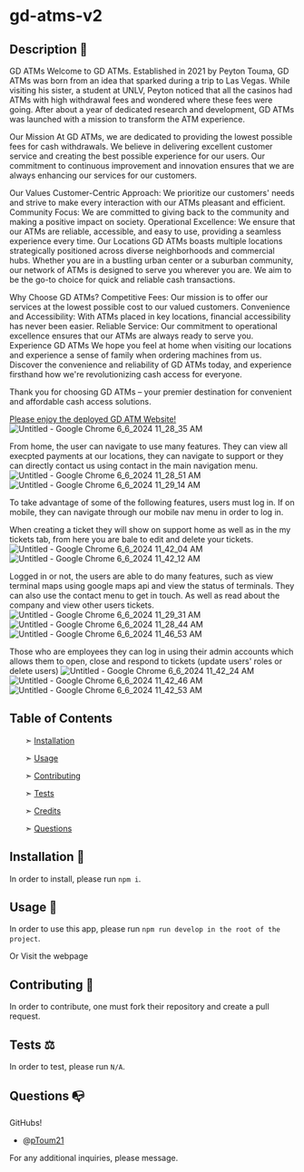 # gd-atms-v2

## Description 📰
GD ATMs
Welcome to GD ATMs. Established in 2021 by Peyton Touma, GD ATMs was born from an idea that sparked during a trip to Las Vegas. While visiting his sister, a student at UNLV, Peyton noticed that all the casinos had ATMs with high withdrawal fees and wondered where these fees were going. After about a year of dedicated research and development, GD ATMs was launched with a mission to transform the ATM experience.

Our Mission
At GD ATMs, we are dedicated to providing the lowest possible fees for cash withdrawals. We believe in delivering excellent customer service and creating the best possible experience for our users. Our commitment to continuous improvement and innovation ensures that we are always enhancing our services for our customers.

Our Values
Customer-Centric Approach: We prioritize our customers' needs and strive to make every interaction with our ATMs pleasant and efficient.
Community Focus: We are committed to giving back to the community and making a positive impact on society.
Operational Excellence: We ensure that our ATMs are reliable, accessible, and easy to use, providing a seamless experience every time.
Our Locations
GD ATMs boasts multiple locations strategically positioned across diverse neighborhoods and commercial hubs. Whether you are in a bustling urban center or a suburban community, our network of ATMs is designed to serve you wherever you are. We aim to be the go-to choice for quick and reliable cash transactions.

Why Choose GD ATMs?
Competitive Fees: Our mission is to offer our services at the lowest possible cost to our valued customers.
Convenience and Accessibility: With ATMs placed in key locations, financial accessibility has never been easier.
Reliable Service: Our commitment to operational excellence ensures that our ATMs are always ready to serve you.
Experience GD ATMs
We hope you feel at home when visiting our locations and experience a sense of family when ordering machines from us. Discover the convenience and reliability of GD ATMs today, and experience firsthand how we're revolutionizing cash access for everyone.

Thank you for choosing GD ATMs – your premier destination for convenient and affordable cash access solutions.


[Please enjoy the deployed GD ATM Website!](https://gd-atms-09c01d3953db.herokuapp.com/)
![Untitled - Google Chrome 6_6_2024 11_28_35 AM](https://github.com/pToum21/gd-atms-v2/assets/138056441/3732ae68-1681-42b9-a4b0-2db89626da5c)

From home, the user can navigate to use many features. They can view all execpted payments at our locations, they can navigate to support or they can directly contact us using contact in the main navigation menu.
![Untitled - Google Chrome 6_6_2024 11_28_51 AM](https://github.com/pToum21/gd-atms-v2/assets/138056441/0e58536f-01e3-44f1-8529-693c9304ada4)
![Untitled - Google Chrome 6_6_2024 11_29_14 AM](https://github.com/pToum21/gd-atms-v2/assets/138056441/4bba0df0-cb66-4d66-af8b-94fe3ff17e06)

To take advantage of some of the following features, users must log in. If on mobile, they can navigate through our mobile nav menu in order to log in.

When creating a ticket they will show on support home as well as in the my tickets tab, from here you are bale to edit and delete your tickets.
![Untitled - Google Chrome 6_6_2024 11_42_04 AM](https://github.com/pToum21/gd-atms-v2/assets/138056441/3d3b431c-2ee8-4b1a-801d-eebf598806f2)
![Untitled - Google Chrome 6_6_2024 11_42_12 AM](https://github.com/pToum21/gd-atms-v2/assets/138056441/38ea499e-3d48-450a-bccb-291d7643d64a)

Logged in or not, the users are able to do many features, such as view terminal maps using google maps api and view the status of terminals. They can also use the contact menu to get in touch.  As well as read about the company and view other users tickets.
![Untitled - Google Chrome 6_6_2024 11_29_31 AM](https://github.com/pToum21/gd-atms-v2/assets/138056441/a92d4401-728e-4088-888c-c41a07b3b809)
![Untitled - Google Chrome 6_6_2024 11_28_44 AM](https://github.com/pToum21/gd-atms-v2/assets/138056441/f04980ee-8f1b-4689-9c6f-653e2499d92c)
![Untitled - Google Chrome 6_6_2024 11_46_53 AM](https://github.com/pToum21/gd-atms-v2/assets/138056441/e4ba602f-a22f-4e4d-9db9-368878da94b0)


Those who are employees they can log in using their admin accounts which allows them to open, close and respond to tickets
(update users' roles or delete users)
![Untitled - Google Chrome 6_6_2024 11_42_24 AM](https://github.com/pToum21/gd-atms-v2/assets/138056441/7ab01b7d-8b3c-419f-ac43-42a27bd51cd3)
![Untitled - Google Chrome 6_6_2024 11_42_46 AM](https://github.com/pToum21/gd-atms-v2/assets/138056441/e3a0cf51-10a9-4ebf-9e31-d777112f31ab)
![Untitled - Google Chrome 6_6_2024 11_42_53 AM](https://github.com/pToum21/gd-atms-v2/assets/138056441/64013afd-d750-4589-9a60-e72ea25d9c6a)


## Table of Contents

&nbsp;&nbsp;&nbsp;&nbsp;&nbsp;&nbsp; ➣ [Installation](#Installation)

&nbsp;&nbsp;&nbsp;&nbsp;&nbsp;&nbsp; ➣ [Usage](#Usage)


&nbsp;&nbsp;&nbsp;&nbsp;&nbsp;&nbsp; ➣ [Contributing](#Contributing)

&nbsp;&nbsp;&nbsp;&nbsp;&nbsp;&nbsp; ➣ [Tests](#Tests)

&nbsp;&nbsp;&nbsp;&nbsp;&nbsp;&nbsp; ➣ [Credits](#Credits)

&nbsp;&nbsp;&nbsp;&nbsp;&nbsp;&nbsp; ➣ [Questions](#Questions)

<a id="Installation"></a>
## Installation 🔌

In order to install, please run `npm i`.

<a id="Usage"></a>
## Usage 🧮

In order to use this app, please run `npm run develop in the root of the project`.

Or Visit the webpage

<a id="Contributing"></a>
## Contributing 🍴

In order to contribute, one must fork their repository and create a pull request.

<a id="Tests"></a>
## Tests ⚖️

In order to test, please run `N/A`.

<a id="Questions"></a>
## Questions 📭

GitHubs!
- @[pToum21](https://github.com/pToum21)

For any additional inquiries, please message.
